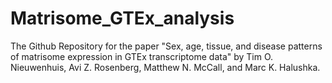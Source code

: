 # Matrisome_GTEx_analysis
The Github Repository for the paper "Sex, age, tissue, and disease patterns of matrisome expression in GTEx transcriptome data" by Tim O. Nieuwenhuis, Avi Z. Rosenberg, Matthew N. McCall, and Marc K. Halushka. 
